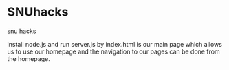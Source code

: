 # SNUhacks
snu hacks

install node.js and run server.js by <node server.js>
index.html is our main page which allows us to use our homepage and the navigation to our pages can be done from the homepage. 
